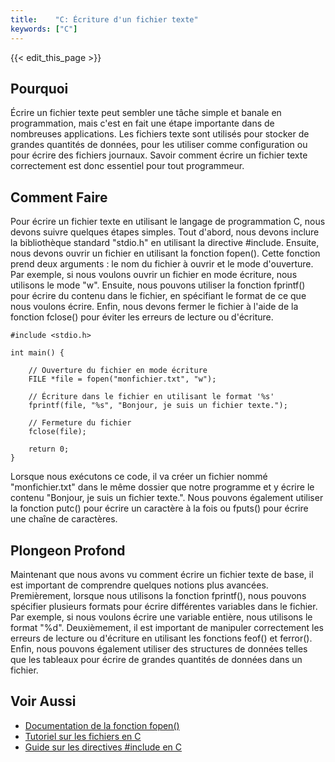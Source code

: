 ```yaml
---
title:    "C: Écriture d'un fichier texte"
keywords: ["C"]
---
```


{{< edit_this_page >}}

## Pourquoi

Écrire un fichier texte peut sembler une tâche simple et banale en programmation, mais c'est en fait une étape importante dans de nombreuses applications. Les fichiers texte sont utilisés pour stocker de grandes quantités de données, pour les utiliser comme configuration ou pour écrire des fichiers journaux. Savoir comment écrire un fichier texte correctement est donc essentiel pour tout programmeur.

## Comment Faire

Pour écrire un fichier texte en utilisant le langage de programmation C, nous devons suivre quelques étapes simples. Tout d'abord, nous devons inclure la bibliothèque standard "stdio.h" en utilisant la directive #include. Ensuite, nous devons ouvrir un fichier en utilisant la fonction fopen(). Cette fonction prend deux arguments : le nom du fichier à ouvrir et le mode d'ouverture. Par exemple, si nous voulons ouvrir un fichier en mode écriture, nous utilisons le mode "w". Ensuite, nous pouvons utiliser la fonction fprintf() pour écrire du contenu dans le fichier, en spécifiant le format de ce que nous voulons écrire. Enfin, nous devons fermer le fichier à l'aide de la fonction fclose() pour éviter les erreurs de lecture ou d'écriture.

```
#include <stdio.h>

int main() {

    // Ouverture du fichier en mode écriture
    FILE *file = fopen("monfichier.txt", "w");

    // Écriture dans le fichier en utilisant le format '%s'
    fprintf(file, "%s", "Bonjour, je suis un fichier texte.");

    // Fermeture du fichier
    fclose(file);

    return 0;
}
```

Lorsque nous exécutons ce code, il va créer un fichier nommé "monfichier.txt" dans le même dossier que notre programme et y écrire le contenu "Bonjour, je suis un fichier texte.". Nous pouvons également utiliser la fonction putc() pour écrire un caractère à la fois ou fputs() pour écrire une chaîne de caractères.

## Plongeon Profond

Maintenant que nous avons vu comment écrire un fichier texte de base, il est important de comprendre quelques notions plus avancées. Premièrement, lorsque nous utilisons la fonction fprintf(), nous pouvons spécifier plusieurs formats pour écrire différentes variables dans le fichier. Par exemple, si nous voulons écrire une variable entière, nous utilisons le format "%d". Deuxièmement, il est important de manipuler correctement les erreurs de lecture ou d'écriture en utilisant les fonctions feof() et ferror(). Enfin, nous pouvons également utiliser des structures de données telles que les tableaux pour écrire de grandes quantités de données dans un fichier.

## Voir Aussi

- [Documentation de la fonction fopen()](https://www.tutorialspoint.com/c_standard_library/c_function_fopen.htm)
- [Tutoriel sur les fichiers en C](https://openclassrooms.com/fr/courses/19980-apprenez-a-programmer-en-c/19502-les-files-en-c) 
- [Guide sur les directives #include en C](https://www.geeksforgeeks.org/cc-preprocessors/#include)